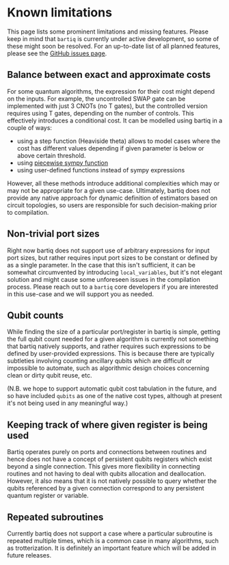 # Known limitations

This page lists some prominent limitations and missing features. Please keep in mind that `bartiq` is currently under active development, so some of these might soon be resolved. For an up-to-date list of all planned features, please see the [GitHub issues page](https://github.com/PsiQ/bartiq/issues).

## Balance between exact and approximate costs

For some quantum algorithms, the expression for their cost might depend on the inputs. For example, the uncontrolled SWAP gate can be implemented with just 3 CNOTs (no T gates), but the controlled version requires using T gates, depending on the number of controls. This effectively introduces a conditional cost. It can be modelled using bartiq in a couple of ways:
- using a step function (Heaviside theta) allows to model cases where the cost has different values depending if given parameter is below or above certain threshold.
- using [piecewise sympy function](https://docs.sympy.org/latest/modules/functions/elementary.html#piecewise)
- using user-defined functions instead of sympy expressions


However, all these methods introduce additional complexities which may or may not be appropriate for a given use-case. Ultimately, bartiq does not provide any native approach for dynamic definition of estimators based on circuit topologies, so users are responsible for such decision-making prior to compilation.


## Non-trivial port sizes

Right now bartiq does not support use of arbitrary expressions for input port sizes, but rather requires input port sizes to be constant or defined by as a single parameter. In the case that this isn't sufficient, it can be somewhat circumvented by introducing `local_variables`, but it's not elegant solution and might cause some unforeseen issues in the compilation process. Please reach out to a `bartiq` core developers if you are interested in this use-case and we will support you as needed.

## Qubit counts

While finding the size of a particular port/register in bartiq is simple, getting the full qubit count needed for a given algorithm is currently not something that bartiq natively supports, and rather requires such expressions to be defined by user-provided expressions. This is because there are typically subtleties involving counting ancillary qubits which are difficult or impossible to automate, such as algorithmic design choices concerning clean or dirty qubit reuse, etc. 

(N.B. we hope to support automatic qubit cost tabulation in the future, and so have included `qubits` as one of the native cost types, although at present it's not being used in any meaningful way.)

## Keeping track of where given register is being used

Bartiq operates purely on ports and connections between routines and hence does not have a concept of persistent qubits registers which exist beyond a single connection. This gives more flexibility in connecting routines and not having to deal with qubits allocation and deallocation. However, it also means that it is not natively possible to query whether the qubits referenced by a given connection correspond to any persistent quantum register or variable.

## Repeated subroutines

Currently bartiq does not support a case where a particular subroutine is repeated multiple times, which is a common case in many algorithms, such as trotterization. It is definitely an important feature which will be added in future releases.
